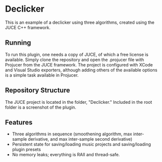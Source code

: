 # Declicker

This is an example of a declicker using three algorithms, created using the JUCE C++ framework.

## Running

To run this plugin, one needs a copy of JUCE, of which a free license is available. Simply clone the repository and open the .projucer file with Projucer from the JUCE framework. The project is configured with XCode and Visual Studio exporters, although adding others of the available options is a simple task available in Projucer.

## Repository Structure

The JUCE project is located in the folder, "Declicker." Included in the root folder is a screenshot of the plugin.

## Features

- Three algorithms in sequence (smoothening algorithm, max inter-sample derivative, and max inter-sample second derivative)
- Persistent state for saving/loading music projects and saving/loading plugin presets
- No memory leaks; everything is RAII and thread-safe.
